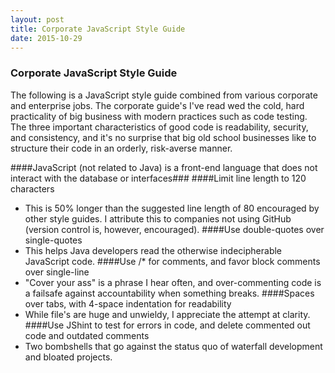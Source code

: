 ```yaml
---
layout: post
title: Corporate JavaScript Style Guide
date: 2015-10-29
---
```

### Corporate JavaScript Style Guide

The following is a JavaScript style guide combined from various corporate and enterprise jobs. The corporate guide's I've read wed the cold, hard practicality of big business with modern practices such as code testing. The three important characteristics of good code is readability, security, and consistency, and it's no surprise that big old school businesses like to structure their code in an orderly, risk-averse manner.


####JavaScript (not related to Java) is a front-end language that does not interact with the database or interfaces###
####Limit line length to 120 characters
 - This is 50% longer than the suggested line length of 80 encouraged by other style guides. I attribute this to companies not using GitHub (version control is, however, encouraged).
####Use double-quotes over single-quotes
 - This helps Java developers read the otherwise indecipherable JavaScript code.
####Use /* for comments, and favor block comments over single-line
 - "Cover your ass" is a phrase I hear often, and over-commenting code is a failsafe against accountability when something breaks.
####Spaces over tabs, with 4-space indentation for readability
 - While file's are huge and unwieldy, I appreciate the attempt at clarity.
####Use JShint to test for errors in code, and delete commented out code and outdated comments
 - Two bombshells that go against the status quo of waterfall development and bloated projects.

